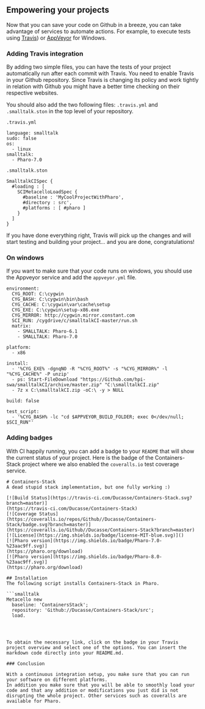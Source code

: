 ## Empowering your projectsNow that you can save your code on Github in a breeze, you can take advantage of servicesto automate actions. For example, to execute tests using [Travis](http://www.travis-ci.com)\) or [AppVeyor](https://www.appveyor.com) for Windows.### Adding Travis integrationBy adding two simple files, you can have the tests of your project automatically run after each commit with Travis. You need to enable Travis in your Github repository. Since Travis is changing its policy and work tightly in relation with Github you might have a better time checking on their respective websites.You should also add the two following files: `.travis.yml` and `.smalltalk.ston` in the top level of your repository.`.travis.yml````language: smalltalk
sudo: false
os:
  - linux
smalltalk:
  - Pharo-7.0````.smalltalk.ston````SmalltalkCISpec {
  #loading : [
    SCIMetacelloLoadSpec {
      #baseline : 'MyCoolProjectWithPharo',
      #directory : src',
      #platforms : [ #pharo ]
    }
  ]
}```If you have done everything right, Travis will pick up the changes and will start testing and building your project… and you are done, congratulations!### On windowsIf you want to make sure that your code runs on windows, you should use the Appveyor service and add the `appveyor.yml` file.```environment:
  CYG_ROOT: C:\cygwin
  CYG_BASH: C:\cygwin\bin\bash
  CYG_CACHE: C:\cygwin\var\cache\setup
  CYG_EXE: C:\cygwin\setup-x86.exe
  CYG_MIRROR: http://cygwin.mirror.constant.com
  SCI_RUN: /cygdrive/c/smalltalkCI-master/run.sh
  matrix:
    - SMALLTALK: Pharo-6.1
    - SMALLTALK: Pharo-7.0

platform:
  - x86

install:
  - '%CYG_EXE% -dgnqNO -R "%CYG_ROOT%" -s "%CYG_MIRROR%" -l "%CYG_CACHE%" -P unzip'
  - ps: Start-FileDownload "https://Github.com/hpi-swa/smalltalkCI/archive/master.zip" "C:\smalltalkCI.zip"
  - 7z x C:\smalltalkCI.zip -oC:\ -y > NULL

build: false

test_script:
  - '%CYG_BASH% -lc "cd $APPVEYOR_BUILD_FOLDER; exec 0</dev/null; $SCI_RUN"'```### Adding badgesWith CI happily running, you can add a badge to your `README` that will show the current status of your project.Here is the badge of the Containers-Stack project where we also enabled the `coveralls.io` test coverage service.```# Containers-Stack
A dead stupid stack implementation, but one fully working :)

[![Build Status](https://travis-ci.com/Ducasse/Containers-Stack.svg?branch=master)]
(https://travis-ci.com/Ducasse/Containers-Stack)
[![Coverage Status](https://coveralls.io/repos/Github//Ducasse/Containers-Stack/badge.svg?branch=master)]
(https://coveralls.io/Github//Ducasse/Containers-Stack?branch=master)
[![License](https://img.shields.io/badge/license-MIT-blue.svg)]()
[![Pharo version](https://img.shields.io/badge/Pharo-7.0-%23aac9ff.svg)]
(https://pharo.org/download)
[![Pharo version](https://img.shields.io/badge/Pharo-8.0-%23aac9ff.svg)]
(https://pharo.org/download)

## Installation
The following script installs Containers-Stack in Pharo.

```smalltalk
Metacello new
  baseline: 'ContainersStack';
  repository: 'Github://Ducasse/Containers-Stack/src';
  load.
``````To obtain the necessary link, click on the badge in your Travis project overview and select one of the options. You can insert the markdown code directly into your README.md.### ConclusionWith a continuous integration setup, you make sure that you can run your software on different platforms.In addition you make sure that you will be able to smoothly load your code and that any addition or modifications you just did is not disrupting the whole project. Other services such as coveralls are available for Pharo.